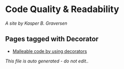 ﻿# Code Quality & Readability
*A site by Kasper B. Graversen*

## Pages tagged with **Decorator**

* [Malleable code by using decorators](Articles/Design/MalleableCodeUsingDecorators.md)



*This file is auto generated - do not edit..*
